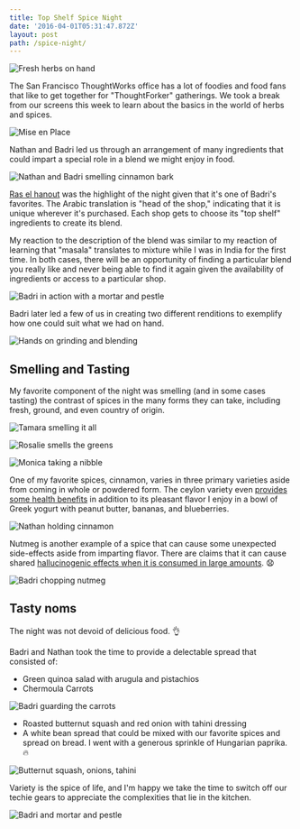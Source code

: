 ```yaml
---
title: Top Shelf Spice Night
date: '2016-04-01T05:31:47.872Z'
layout: post
path: /spice-night/
---
```


![Fresh herbs on hand](hand-to-herb.jpg)

The San Francisco ThoughtWorks office has a lot of foodies and food fans that like to get together for "ThoughtForker" gatherings.
We took a break from our screens this week to learn about the basics in the world of herbs and spices.

![Mise en Place](mise-en-place.jpg)

Nathan and Badri led us through an arrangement of many ingredients that could impart a special role in a blend we might enjoy in food.

![Nathan and Badri smelling cinnamon bark](smelling-cinnamon.jpg)

[Ras el hanout](https://en.wikipedia.org/wiki/Ras_el_hanout) was the highlight of the night given that it's one of Badri's favorites. The Arabic translation is "head of the shop," indicating that it is unique wherever it's purchased.
Each shop gets to choose its "top shelf" ingredients to create its blend.

My reaction to the description of the blend was similar to my reaction of learning that "masala" translates to mixture while I was in India for the first time. In both cases, there will be an opportunity of finding a particular blend you really like and never being able to find it again given the availability of ingredients or access to a particular shop.

![Badri in action with a mortar and pestle](badri-mortar.jpg)

Badri later led a few of us in creating two different renditions to exemplify how one could suit what we had on hand.

![Hands on grinding and blending](hands-on-blending.jpg)

## Smelling and Tasting

My favorite component of the night was smelling (and in some cases tasting) the contrast of spices in the many forms they can take, including fresh, ground, and even country of origin.

![Tamara smelling it all](smell-it-all.jpg)

![Rosalie smells the greens](rosalie-smelling-herbs.jpg)

![Monica taking a nibble](monica-taking-a-pinch.jpg)

One of my favorite spices, cinnamon, varies in three primary varieties aside from coming in whole or powdered form. The ceylon variety even [provides some health benefits](http://www.wsj.com/articles/SB10001424052702303376904579135502891970942) in addition to its
pleasant flavor I enjoy in a bowl of Greek yogurt with peanut butter, bananas, and blueberries.

![Nathan holding cinnamon](nathan-cinnamon.jpg)

Nutmeg is another example of a spice that can cause some unexpected side-effects aside from imparting flavor. There are claims that it can cause shared [hallucinogenic effects when it is consumed in large amounts](http://www.compoundchem.com/2014/03/24/the-hallucinogen-in-your-kitchen-the-chemistry-of-nutmeg/). :anguished:

![Badri chopping nutmeg](chopping-fresh-nutmeg.jpg)

## Tasty noms

The night was not devoid of delicious food. :ok_hand:

Badri and Nathan took the time to provide a delectable spread that consisted of:

* Green quinoa salad with arugula and pistachios
* Chermoula Carrots

![Badri guarding the carrots](badri-guarding-carrots.jpg)

* Roasted butternut squash and red onion with tahini dressing
* A white bean spread that could be mixed with our favorite spices and spread on bread. I went with a generous sprinkle of Hungarian paprika. :fire:

![Butternut squash, onions, tahini](veggie-spread.jpg)

Variety is the spice of life, and I'm happy we take the time to switch off our techie gears to appreciate the complexities that lie in the kitchen.

![Badri and mortar and pestle](badri-mortar-2.jpg)
